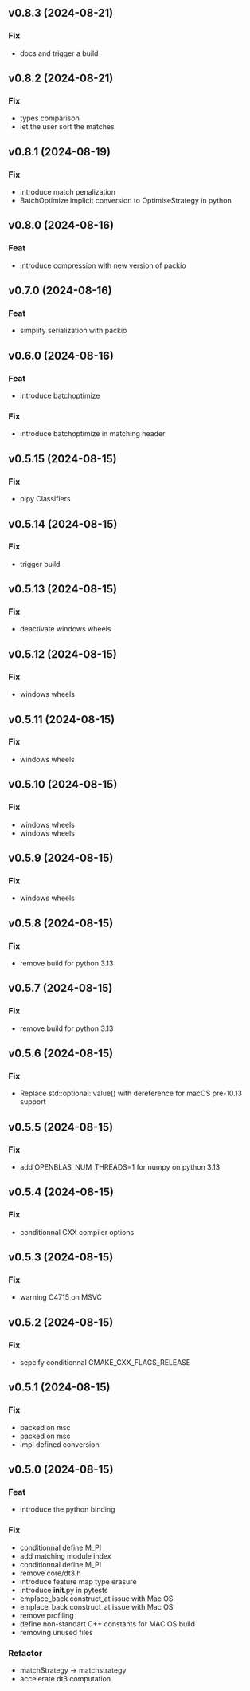 ## v0.8.3 (2024-08-21)

### Fix

- docs and trigger a build

## v0.8.2 (2024-08-21)

### Fix

- types comparison
- let the user sort the matches

## v0.8.1 (2024-08-19)

### Fix

- introduce match penalization
- BatchOptimize implicit conversion to OptimiseStrategy in python

## v0.8.0 (2024-08-16)

### Feat

- introduce compression with new version of packio

## v0.7.0 (2024-08-16)

### Feat

- simplify serialization with packio

## v0.6.0 (2024-08-16)

### Feat

- introduce batchoptimize

### Fix

- introduce batchoptimize in matching header

## v0.5.15 (2024-08-15)

### Fix

- pipy Classifiers

## v0.5.14 (2024-08-15)

### Fix

- trigger build

## v0.5.13 (2024-08-15)

### Fix

- deactivate windows wheels

## v0.5.12 (2024-08-15)

### Fix

- windows wheels

## v0.5.11 (2024-08-15)

### Fix

- windows wheels

## v0.5.10 (2024-08-15)

### Fix

- windows wheels
- windows wheels

## v0.5.9 (2024-08-15)

### Fix

- windows wheels

## v0.5.8 (2024-08-15)

### Fix

- remove build for python 3.13

## v0.5.7 (2024-08-15)

### Fix

- remove build for python 3.13

## v0.5.6 (2024-08-15)

### Fix

- Replace std::optional::value() with dereference for macOS pre-10.13 support

## v0.5.5 (2024-08-15)

### Fix

- add OPENBLAS_NUM_THREADS=1 for numpy on python 3.13

## v0.5.4 (2024-08-15)

### Fix

- conditionnal  CXX compiler options

## v0.5.3 (2024-08-15)

### Fix

- warning C4715 on MSVC

## v0.5.2 (2024-08-15)

### Fix

- sepcify conditionnal CMAKE_CXX_FLAGS_RELEASE

## v0.5.1 (2024-08-15)

### Fix

- packed on msc
- packed on msc
- impl defined conversion

## v0.5.0 (2024-08-15)

### Feat

- introduce the python binding

### Fix

- conditionnal define M_PI
- add matching module index
- conditionnal define M_PI
- remove core/dt3.h
- introduce feature map type erasure
- introduce __init__.py in pytests
- emplace_back construct_at issue with Mac OS
- emplace_back construct_at issue with Mac OS
- remove profiling
- define non-standart C++ constants for MAC OS build
- removing unused files

### Refactor

- matchStrategy -> matchstrategy
- accelerate dt3 computation
